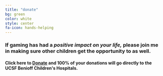 ```yaml
---
title: "donate"
bg: green
color: white
style: center
fa-icon: hands-helping
---
```


### If gaming has had a _**positive impact on your life,**_ please join me in **making sure other children get the opportunity to as well.**

<div id="donation-bar">
  <div class="progress-value progress"></div>
</div>

#### Click here to [**Donate**](https://donate.cjx.watch) and **100% of your donations** will go directly to the **UCSF Benioff Children's Hospitals**.
